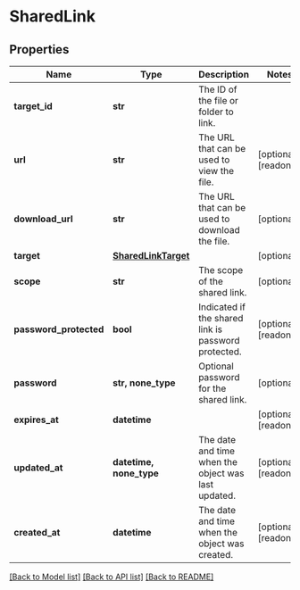 # SharedLink


## Properties
Name | Type | Description | Notes
------------ | ------------- | ------------- | -------------
**target_id** | **str** | The ID of the file or folder to link. | 
**url** | **str** | The URL that can be used to view the file. | [optional] [readonly] 
**download_url** | **str** | The URL that can be used to download the file. | [optional] 
**target** | [**SharedLinkTarget**](SharedLinkTarget.md) |  | [optional] 
**scope** | **str** | The scope of the shared link. | [optional] 
**password_protected** | **bool** | Indicated if the shared link is password protected. | [optional] [readonly] 
**password** | **str, none_type** | Optional password for the shared link. | [optional] 
**expires_at** | **datetime** |  | [optional] [readonly] 
**updated_at** | **datetime, none_type** | The date and time when the object was last updated. | [optional] [readonly] 
**created_at** | **datetime** | The date and time when the object was created. | [optional] [readonly] 

[[Back to Model list]](../../README.md#documentation-for-models) [[Back to API list]](../../README.md#documentation-for-api-endpoints) [[Back to README]](../../README.md)


